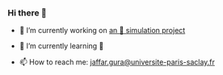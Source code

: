 ### Hi there 👋

- 🔭 I’m currently working on [an 🐜 simulation project](https://github.com/Jaffar-Hussein/Ant_Simulation)
- 🌱 I’m currently learning :snake:

- 📫 How to reach me: jaffar.gura@universite-paris-saclay.fr



